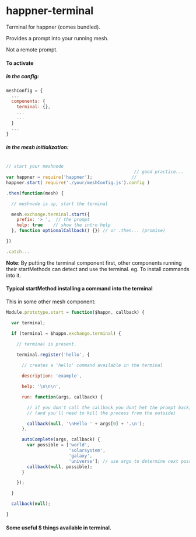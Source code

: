 # happner-terminal

Terminal for happner (comes bundled).

Provides a prompt into your running mesh.

Not a remote prompt.

#### To activate

##### in the config:

```javascript
meshConfig = {
  ...
  components: {
    terminal: {},
    ...
    ...
  }   
  ...
}
```

##### in the mesh initialization:

```javascript

// start your meshnode
                                                 // good practice...
var happner = require('happner');               //
happner.start( require('./your/meshConfig.js').config )

.then(function(mesh) {

  // meshnode is up, start the terminal

  mesh.exchange.terminal.start({
    prefix: '> ',  // the prompt
    help: true    // show the intro help
  }, function optionalCallback() {}) // or .then... (promise)

})

.catch...

```


__Note__: By putting the terminal component first, other components running their startMethods can detect and use the terminal. eg. To install commands into it.


#### Typical startMethod installing a command into the terminal

This in some other mesh component:

```javascript
Module.prototype.start = function($happn, callback) {

  var terminal;

  if (terminal = $happn.exchange.terminal) {

    // terminal is present.

    terminal.register('hello', {
    
      // creates a 'hello' command available in the terminal

      description: 'example',

      help: '\n\n\n',

      run: function(args, callback) {

        // if you don't call the callback you dont het the prompt back, ever!
        // (and you'll need to kill the process from the outside)

        callback(null, '\nHello ' + args[0] + '.\n');
      },

      autoComplete(args, callback) {
        var possible = ['world', 
                        'solarsystem',
                        'galaxy',
                        'universe']; // use args to determine next possibilities
        callback(null, possible);
      }

    });

  }

  callback(null);

}
```


#### Some useful $ things available in terminal.

